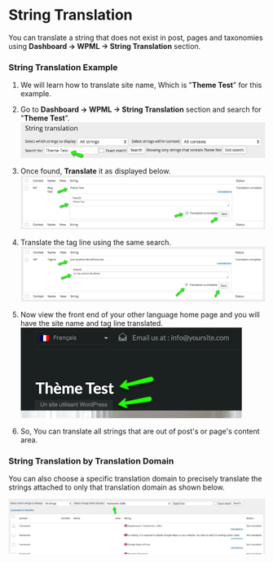 # String Translation

You can translate a string that does not exist in post, pages and taxonomies using **Dashboard → WPML → String Translation** section.

### String Translation Example

1. We will learn how to translate site name, Which is "**Theme Test**" for this example.

2. Go to **Dashboard → WPML → String Translation** section and search for "**Theme Test**". 
![Real Homes Documentation](images/wpml/string-translation-1.png)

3. Once found, **Translate** it as displayed below. 
![Real Homes Documentation](images/wpml/string-translation-2.png)

4. Translate the tag line using the same search. 
![Real Homes Documentation](images/wpml/string-translation-3.png)

5. Now view the front end of your other language home page and you will have the site name and tag line translated.
<br>![Real Homes Documentation](images/wpml/string-translation-4.png)

6. So, You can translate all strings that are out of post's or page's content area.

### String Translation by Translation Domain

You can also choose a specific translation domain to precisely translate the strings attached to only that translation domain as shown below.

![Real Homes Documentation](images/wpml/translate-strings-by-domain.png)